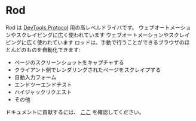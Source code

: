 # Rod

Rod は [DevTools Protocol](https://chromedevtools.github.io/devtools-protocol) 用の高レベルドライバです。 ウェブオートメーションやスクレイピングに広く使われています ウェブオートメーションやスクレイピングに広く使われています ロッドは、手動で行うことができるブラウザのほとんどのものを自動化できます:

- ページのスクリーンショットをキャプチャする
- クライアント側でレンダリングされたページをスクレイプする
- 自動入力フォーム
- エンドツーエンドテスト
- ハイジャックリクエスト
- その他

ドキュメントに貢献するには、 [ここ](contribute-doc.md) を確認してください。
